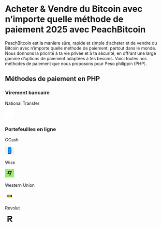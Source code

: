 <body class="payment-methods-page">

# Acheter & Vendre du Bitcoin avec n’importe quelle méthode de paiement 2025 avec PeachBitcoin

PeachBitcoin est la manière sûre, rapide et simple d’acheter et de vendre du Bitcoin avec n’importe quelle méthode de paiement, partout dans le monde. Nous donnons la priorité à ta vie privée et à ta sécurité, en offrant une large gamme d’options de paiement adaptées à tes besoins. Voici toutes nos méthodes de paiement que nous proposons pour Peso philippin (PHP).

## Méthodes de paiement en PHP

### Virement bancaire

<div class="payment-grid">
    <div class="payment-grid-item">
        <p>National Transfer</p> 
        <img src="/img/faq/logoimg/blank.png" width="30px" height="27px" alt="Acheter du bitcoin avec national transfer, Vendre du bitcoin avec national transfer">
    </div>
</div>

### Portefeuilles en ligne

<div class="payment-grid">
    <div class="payment-grid-item">
        <p>GCash</p> 
        <img src="/img/faq/logoimg/gcash.png" width="30px" height="27px" alt="Acheter du bitcoin avec GCash, Vendre du bitcoin avec GCash">
    </div>
    <div class="payment-grid-item">
        <p>Wise</p> 
        <img src="/img/faq/logoimg/wise.png" width="30px" height="27px" alt="Acheter du bitcoin avec Wise, Vendre du bitcoin avec Wise">
    </div>
    <div class="payment-grid-item">
        <p>Western Union</p> 
        <img src="/img/faq/logoimg/westernunion.png" width="30px" height="27px" alt="Acheter du bitcoin avec Western Union, Vendre du bitcoin avec Western Union">
    </div>
    <div class="payment-grid-item">
        <p>Revolut</p> 
        <img src="/img/faq/logoimg/revolut.png" width="30px" height="27px" alt="Acheter du bitcoin avec Revolut, Vendre du bitcoin avec Revolut">
    </div>
</div>

</body>
